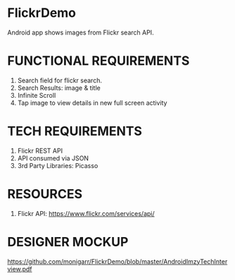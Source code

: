 # FlickrDemo

Android app shows images from Flickr search API.

# FUNCTIONAL REQUIREMENTS #

1. Search field for flickr search.
2. Search Results: image & title
3. Infinite Scroll
4. Tap image to view details in new full screen activity

# TECH REQUIREMENTS #
1. Flickr REST API
2. API consumed via JSON
3. 3rd Party Libraries: Picasso

# RESOURCES #
1. Flickr API: https://www.flickr.com/services/api/

# DESIGNER MOCKUP #
https://github.com/monigarr/FlickrDemo/blob/master/AndroidImzyTechInterview.pdf
